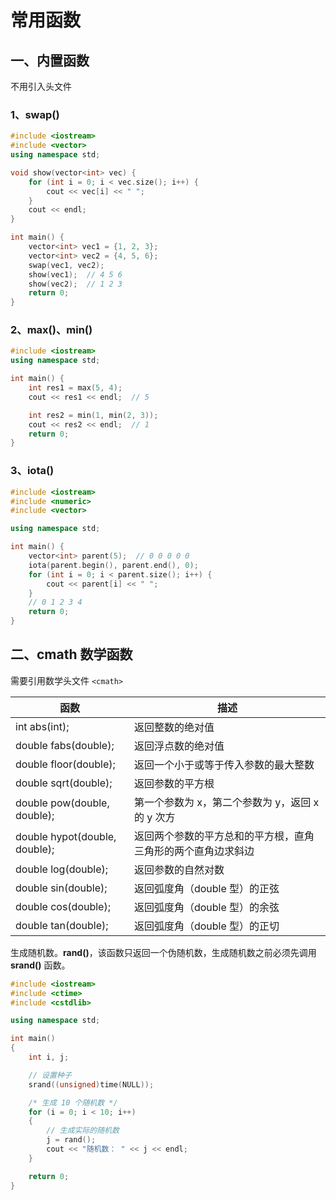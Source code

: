 # 常用函数

## 一、内置函数

不用引入头文件

### 1、swap()

```c++
#include <iostream>
#include <vector>
using namespace std;

void show(vector<int> vec) {
    for (int i = 0; i < vec.size(); i++) {
        cout << vec[i] << " ";
    }
    cout << endl;
}

int main() {
    vector<int> vec1 = {1, 2, 3};
    vector<int> vec2 = {4, 5, 6};
    swap(vec1, vec2);
    show(vec1);  // 4 5 6
    show(vec2);  // 1 2 3
    return 0;
}
```

### 2、max()、min()

```c++
#include <iostream>
using namespace std;

int main() {
    int res1 = max(5, 4);
    cout << res1 << endl;  // 5

    int res2 = min(1, min(2, 3));
    cout << res2 << endl;  // 1
    return 0;
}
```

### 3、iota()

```c++
#include <iostream>
#include <numeric>
#include <vector>

using namespace std;

int main() {
    vector<int> parent(5);  // 0 0 0 0 0
    iota(parent.begin(), parent.end(), 0);
    for (int i = 0; i < parent.size(); i++) {
        cout << parent[i] << " ";
    }
    // 0 1 2 3 4
    return 0;
}
```

## 二、cmath 数学函数

需要引用数学头文件 `<cmath>`

| 函数                          | 描述                                                         |
| ----------------------------- | ------------------------------------------------------------ |
| int abs(int);                 | 返回整数的绝对值                                             |
| double fabs(double);          | 返回浮点数的绝对值                                           |
| double floor(double);         | 返回一个小于或等于传入参数的最大整数                         |
| double sqrt(double);          | 返回参数的平方根                                             |
| double pow(double, double);   | 第一个参数为 x，第二个参数为 y，返回 x 的 y 次方             |
| double hypot(double, double); | 返回两个参数的平方总和的平方根，直角三角形的两个直角边求斜边 |
| double log(double);           | 返回参数的自然对数                                           |
| double sin(double);           | 返回弧度角（double 型）的正弦                                |
| double cos(double);           | 返回弧度角（double 型）的余弦                                |
| double tan(double);           | 返回弧度角（double 型）的正切                                |

生成随机数。**rand()**，该函数只返回一个伪随机数，生成随机数之前必须先调用 **srand()** 函数。

```c++
#include <iostream>
#include <ctime>
#include <cstdlib>

using namespace std;

int main()
{
    int i, j;

    // 设置种子
    srand((unsigned)time(NULL));

    /* 生成 10 个随机数 */
    for (i = 0; i < 10; i++)
    {
        // 生成实际的随机数
        j = rand();
        cout << "随机数： " << j << endl;
    }

    return 0;
}
```

